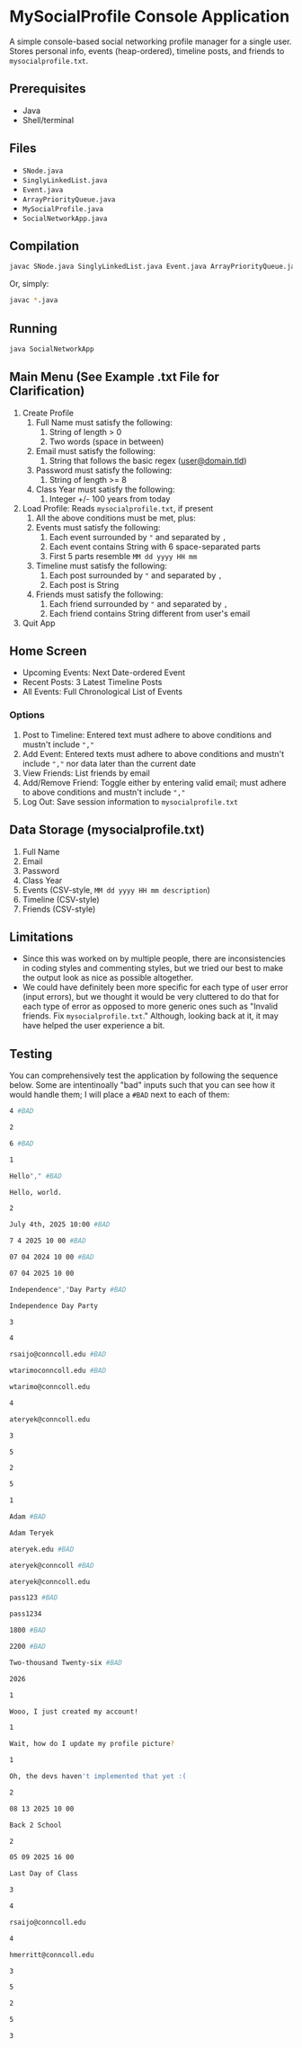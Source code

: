 # MySocialProfile Console Application

A simple console-based social networking profile manager for a single user.  
Stores personal info, events (heap-ordered), timeline posts, and friends to `mysocialprofile.txt`.

## Prerequisites
- Java
- Shell/terminal

## Files
- `SNode.java`  
- `SinglyLinkedList.java`  
- `Event.java`  
- `ArrayPriorityQueue.java`  
- `MySocialProfile.java`  
- `SocialNetworkApp.java`

## Compilation
```bash
javac SNode.java SinglyLinkedList.java Event.java ArrayPriorityQueue.java MySocialProfile.java SocialNetworkApp.java
```
Or, simply:
```bash
javac *.java
```

## Running
```bash
java SocialNetworkApp
```

## Main Menu (See Example .txt File for Clarification)
1. Create Profile
   1. Full Name must satisfy the following:
      1. String of length > 0
      2. Two words (space in between)
   2. Email must satisfy the following:
      1. String that follows the basic regex (user@domain.tld)
   3. Password must satisfy the following:
      1. String of length >= 8
   4. Class Year must satisfy the following:
      1. Integer +/- 100 years from today
2. Load Profile: Reads `mysocialprofile.txt`, if present
   1. All the above conditions must be met, plus:
   2. Events must satisfy the following:
      1. Each event surrounded by `"` and separated by `,`
      2. Each event contains String with 6 space-separated parts
      3. First 5 parts resemble ``MM dd yyyy HH mm``
   3. Timeline must satisfy the following:
      1. Each post surrounded by `"` and separated by `,`
      2. Each post is String
   4. Friends must satisfy the following:
      1. Each friend surrounded by `"` and separated by `,`
      2. Each friend contains String different from user's email
3. Quit App

## Home Screen
- Upcoming Events: Next Date-ordered Event
- Recent Posts: 3 Latest Timeline Posts
- All Events: Full Chronological List of Events

### Options
1. Post to Timeline: Entered text must adhere to above conditions and mustn't include `","`
2. Add Event: Entered texts must adhere to above conditions and mustn't include `","` nor data later than the current date
3. View Friends: List friends by email
4. Add/Remove Friend: Toggle either by entering valid email; must adhere to above conditions and mustn't include `","`
5. Log Out: Save session information to `mysocialprofile.txt`

## Data Storage (mysocialprofile.txt)
1. Full Name
2. Email
3. Password
4. Class Year
5. Events (CSV-style, `MM dd yyyy HH mm description`)
6. Timeline (CSV-style)
7. Friends (CSV-style)

## Limitations
- Since this was worked on by multiple people, there are inconsistencies in coding styles and commenting styles, but we tried our best to make the output look as nice as possible altogether.
- We could have definitely been more specific for each type of user error (input errors), but we thought it would be very cluttered to do that for each type of error as opposed to more generic ones such as "Invalid friends. Fix `mysocialprofile.txt`." Although, looking back at it, it may have helped the user experience a bit.

## Testing
You can comprehensively test the application by following the sequence below. Some are intentinoally "bad" inputs such that you can see how it would handle them; I will place a `#BAD` next to each of them:
```bash
4 #BAD
```
```bash
2
```
```bash
6 #BAD
```
```bash
1
```
```bash
Hello"," #BAD
```
```bash
Hello, world.
```
```bash
2
```
```bash
July 4th, 2025 10:00 #BAD
```
```bash
7 4 2025 10 00 #BAD
```
```bash
07 04 2024 10 00 #BAD
```
```bash
07 04 2025 10 00
```
```bash
Independence","Day Party #BAD
```
```bash
Independence Day Party
```
```bash
3
```
```bash
4
```
```bash
rsaijo@conncoll.edu #BAD
```
```bash
wtarimoconncoll.edu #BAD
```
```bash
wtarimo@conncoll.edu
```
```bash
4
```
```bash
ateryek@conncoll.edu
```
```bash
3
```
```bash
5
```
```bash
2
```
```bash
5
```
```bash
1
```
```bash
Adam #BAD
```
```bash
Adam Teryek
```
```bash
ateryek.edu #BAD
```
```bash
ateryek@conncoll #BAD
```
```bash
ateryek@conncoll.edu
```
```bash
pass123 #BAD
```
```bash
pass1234
```
```bash
1800 #BAD
```
```bash
2200 #BAD
```
```bash
Two-thousand Twenty-six #BAD
```
```bash
2026
```
```bash
1
```
```bash
Wooo, I just created my account!
```
```bash
1
```
```bash
Wait, how do I update my profile picture?
```
```bash
1
```
```bash
Oh, the devs haven't implemented that yet :(
```
```bash
2
```
```bash
08 13 2025 10 00
```
```bash
Back 2 School
```
```bash
2
```
```bash
05 09 2025 16 00
```
```bash
Last Day of Class
```
```bash
3
```
```bash
4
```
```bash
rsaijo@conncoll.edu
```
```bash
4
```
```bash
hmerritt@conncoll.edu
```
```bash
3
```
```bash
5
```
```bash
2
```
```bash
5
```
```bash
3
```
